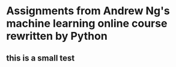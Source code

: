 # Assignments from Andrew Ng's machine learning online course rewritten by Python

## this is a small test


